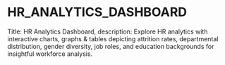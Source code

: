 # HR_ANALYTICS_DASHBOARD
Title: HR Analytics Dashboard, description: Explore HR analytics with interactive charts, graphs &amp; tables depicting attrition rates, departmental distribution, gender diversity, job roles, and education backgrounds for insightful workforce analysis.
